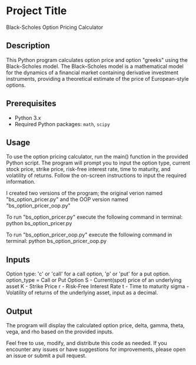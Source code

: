 
# Project Title

Black-Scholes Option Pricing Calculator


## Description

This Python program calculates option price and option "greeks" using the Black–Scholes model. The Black–Scholes model is a mathematical model for the dynamics of a financial market containing derivative investment instruments, providing a theoretical estimate of the price of European-style options.

 


## Prerequisites

- Python 3.x
- Required Python packages: `math`, `scipy`
## Usage

To use the option pricing calculator, run the main() function in the provided Python script. The program will prompt you to input the option type, current stock price, strike price, risk-free interest rate, time to maturity, and volatility of returns. Follow the on-screen instructions to input the required information.

I created two versions of the program; the original verion named "bs_option_pricer.py" and the OOP version named "bs_option_pricer_oop.py"

To run "bs_option_pricer.py" execute the following command in terminal: 
python bs_option_pricer.py

To run "bs_option_pricer_oop.py" execute the following command in terminal: 
python bs_option_pricer_oop.py
## Inputs
Option type: 'c' or 'call' for a call option, 'p' or 'put' for a put option.
option_type = Call or Put Option
S - Current(spot) price of an underlying asset
K - Strike Price
r - Risk-Free Interest Rate
t - Time to maturity
sigma -  Volatility of returns of the underlying asset, input as a decimal.
## Output
The program will display the calculated option price, delta, gamma, theta, vega, and rho based on the provided inputs.

Feel free to use, modify, and distribute this code as needed. If you encounter any issues or have suggestions for improvements, please open an issue or submit a pull request.
